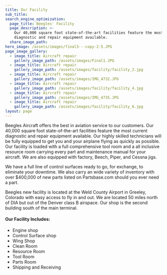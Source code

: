 ```yaml
---
title: Our Facility
sub_title:
search_engine_optimization:
  page_title: Beegles' Facility
  page_description: >-
    Our 40,000 square foot state-of-the-art facilities feature the most current
    diagnostic and repair equipment available.
  share_image_path:
hero_image: /assets/images/final3---copy-2-5.JPG
page_image_gallery:
  - image_title: Aircraft repair
    gallery_image_path: /assets/images/Final1.JPG
  - image_title: Aircraft repair
    gallery_image_path: /assets/images/facility/facility_2.jpg
  - image_title: Aircraft repair
    gallery_image_path: /assets/images/IMG_4732.JPG
  - image_title: Aircraft repair
    gallery_image_path: /assets/images/facility/facility_4.jpg
  - image_title: Aircraft repair
    gallery_image_path: /assets/images/IMG_4735.JPG
  - image_title: Aircraft repair
    gallery_image_path: /assets/images/facility/facility_6.jpg
layout: page
---
```


Beegles Aircraft offers the best in aviation service to our customers. Our 40,000 square foot state-of-the-art facilities feature the most current diagnostic and repair equipment available. Our highly skilled technicians will be fully equipped to get you and your airplane flying as quickly as possible. Our facility is loaded with a full comprehensive tool room and a all inclusive resource room carrying every part and maintenance manual for your aircraft. We are also equipped with factory, Beech, Piper, and Cessna jigs.

We have a full line of control surfaces ready to go, for exchange, to eliminate your downtime. We also carry an wide variety of inventory with over $400,000 of new parts listed on Partsbase.com should you ever need a part.

Beegles new facility is located at the Weld County Airport in Greeley, Colorado with easy access to fly in and out. We are located 50 miles north of DIA but out of the Denver class B airspace. Our shop is the second building south of the main terminal. 

#### Our Facility Includes:

* Engine shop
* Control Surface shop
* Wing Shop
* Clean Room
* Resource Room
* Tool Room
* Parts Room
* Shipping and Receiving